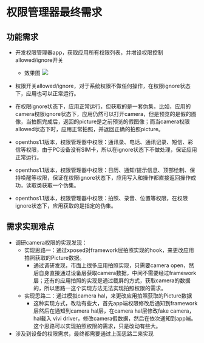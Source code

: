 # 权限管理器最终需求

## 功能需求
  - 开发权限管理器app，获取应用所有权限列表，并增设权限控制allowed/ignore开关
    - 效果图
    ![](https://github.com/openthos/multiwin-analysis/blob/master/pictures/oto_privacy.png)
    
  - 权限开关allowed/ignore，对于系统权限不做任何操作，在权限ignore状态下，应用也可以正常运行。
  - 在权限ignore状态下，应用正常运行，但获取的是一套伪集，比如，应用的camera权限ignore状态下，应用仍然可以打开camera，但是预览的是假的图像，当拍照完成后，返回的picture是之前预览的假图像；而当camera权限allowed状态下时，应用正常拍照，并返回正确的拍照picture。
  - openthos1.1版本，权限管理器中权限：通讯录、电话、通讯记录、短信、彩信等权限，由于PC设备没有SIM卡，所以在ignore状态下不做处理，保证应用正常运行。
  - openthos1.1版本，权限管理器中权限：日历、通知/提示信息、顶部绘制、保持唤醒等权限，保证在权限ignore状态下，应用写入和操作都直接返回操作成功，读取类获取一个伪集。
  - openthos1.1版本，权限管理器中权限：拍照、录音、位置等权限，在权限ignore状态下，应用获取的是指定的伪集。
  
## 需求实现难点
  - 调研camera权限的实现发现：
    - 实现思路一：通过xposed对framework层拍照实现的hook，来更改应用拍照获取的Picture数据。
      - 通过调研发现，市面上很多应用拍照实现，只需要camera open，然后自身直接通过设备层获取camera数据，中间不需要经过framework层；还有的应用拍照的实现是通过截屏的方式，获取camera的数据的，所以思路一这个实现方法无法实现拍照权限的需求。
    - 实现思路二：通过模拟camera hal，来更改应用拍照获取的Picture数据
      - 这种实现方式，改动有些大，首先app端权限修改后通知到framework层然后在通知到camera hal层，在camera hal层修改fake camera，hal载入 vivi driver，修改camera假数据，然后在依次通知到app端。这个思路可以实现拍照权限的需求，只是改动有些大。
  - 涉及到设备的权限需求，最终都需要通过上面思路二来实现
